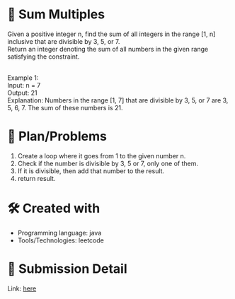 
# 💼 Sum Multiples<a name="about-project"></a>
Given a positive integer n, find the sum of all integers in the range [1, n] inclusive that are divisible by 3, 5, or 7.
<br>
Return an integer denoting the sum of all numbers in the given range satisfying the constraint.
<br><br>

Example 1:
<br>
Input: n = 7<br>
Output: 21<br>
Explanation: Numbers in the range [1, 7] that are divisible by 3, 5, or 7 are 3, 5, 6, 7. The sum of these numbers is 21.

# 📜 Plan/Problems
1. Create a loop where it goes from 1 to the given number n.
2. Check if the number is divisible by 3, 5 or 7, only one of them.
3. If it is divisible, then add that number to the result.
4. return result.

# 🛠 Created with
- Programming language: java
- Tools/Technologies: leetcode

# 💎 Submission Detail
Link: [here](https://leetcode.com/submissions/detail/1130300821/)
